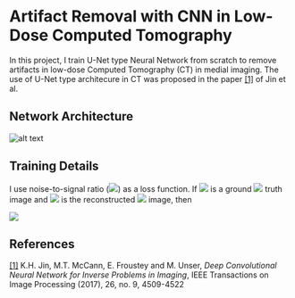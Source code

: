 # Artifact Removal with CNN in Low-Dose Computed Tomography
In this project, I train U-Net type Neural Network from scratch to remove artifacts in low-dose Computed Tomography (CT) in medial imaging. The use of U-Net type architecure in CT was proposed in the paper <a href="https://arxiv.org/abs/1611.03679">[1]</a> of Jin et al.

## Network Architecture

![alt text](https://github.com/yernat-assylbekov/Artifact-Removal-with-CNN-in-Low-Dose-Computed-Tomography/blob/master/u_net_architecture.png?raw=true)<br>

## Training Details

I use noise-to-signal ratio (<img src="https://render.githubusercontent.com/render/math?math=\text{NSR}">) as a loss function.  If <img src="https://render.githubusercontent.com/render/math?math=x=(x_{ij})_{i,j=1}^n"> is a ground <img src="https://render.githubusercontent.com/render/math?math=n\times n"> truth image and <img src="https://render.githubusercontent.com/render/math?math=\hat x=(\hat x_{ij})_{i,j=1}^n"> is the reconstructed <img src="https://render.githubusercontent.com/render/math?math=n\times n"> image, then

<img src="https://render.githubusercontent.com/render/math?math=\displaystyle\text{NSR}(x,\hat x)=\frac{\sqrt{\sum\_{i,j=1}^n (x_{ij} - \hat x_{ij})^2}}{\sqrt{\sum_{i,j=1}^n x_{ij}^2}}.">


## References

<a href="https://arxiv.org/abs/1611.03679">[1]</a> K.H. Jin, M.T. McCann, E. Froustey and M. Unser, <i>Deep Convolutional Neural Network for Inverse Problems in Imaging</i>, IEEE Transactions on Image Processing (2017), 26, no. 9, 4509-4522
